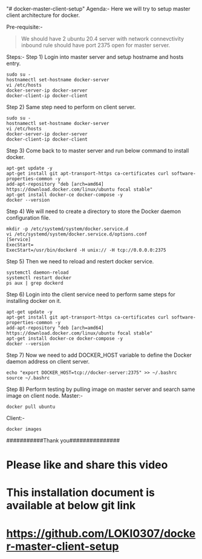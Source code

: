 "# docker-master-client-setup" 
Agenda:- Here we will try to setup master client architecture for docker.

Pre-requisite:- 
> We should have 2 ubuntu 20.4 server with network connevctivity
> inbound rule should have port 2375 open for master server.

Steps:-
Step 1) Login into master server and setup hostname and hosts entry.

````
sudo su -
hostnamectl set-hostname docker-server
vi /etc/hosts
docker-server-ip docker-server
docker-client-ip docker-client
````

Step 2) Same step need to perform on client server.
````
sudo su -
hostnamectl set-hostname docker-server
vi /etc/hosts
docker-server-ip docker-server
docker-client-ip docker-client
````
Step 3) Come back to to master server and run below command to install docker.
````
apt-get update -y
apt-get install git apt-transport-https ca-certificates curl software-properties-common -y
add-apt-repository "deb [arch=amd64] https://download.docker.com/linux/ubuntu focal stable"
apt-get install docker-ce docker-compose -y
docker --version
````
Step 4) We will need to create a directory to store the Docker daemon configuration file.
````
mkdir -p /etc/systemd/system/docker.service.d
vi /etc/systemd/system/docker.service.d/options.conf
[Service]
ExecStart=
ExecStart=/usr/bin/dockerd -H unix:// -H tcp://0.0.0.0:2375
````
Step 5) Then we need to reload and restert docker service.
````
systemctl daemon-reload
systemctl restart docker
ps aux | grep dockerd
````
Step 6) Login into the client service need to perform same steps for installing docker on it.
````
apt-get update -y
apt-get install git apt-transport-https ca-certificates curl software-properties-common -y
add-apt-repository "deb [arch=amd64] https://download.docker.com/linux/ubuntu focal stable"
apt-get install docker-ce docker-compose -y
docker --version
````
Step 7) Now we need to add DOCKER_HOST variable to define the Docker daemon address on client server.
````
echo "export DOCKER_HOST=tcp://docker-server:2375" >> ~/.bashrc
source ~/.bashrc
````
Step 8) Perform testing by pulling image on master server and search same image on client node.
Master:-
````
docker pull ubuntu
````
Client:-
````
docker images
````

###########Thank you###############
# Please like and share this video
# This installation document is available at below git link
# https://github.com/LOKI0307/docker-master-client-setup
